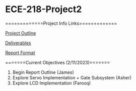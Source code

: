 # ECE-218-Project2

=============Project Info Links=============

[Project Outline](Project_Information\Project-2-Outline.pdf)

[Deliverables](Project_Information\Project-2-Deliverables.pdf)

[Report Format](Project_Information\Project-2-Report-Format.pdf)

=======Current Objectives (2/11/2023)=======

1. Begin Report Outline (James)
2. Explore Servo Implementation + Gate Subsystem (Asher)
3. Explore LCD Implementation (Farooq)




